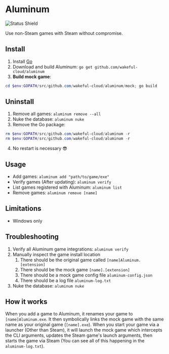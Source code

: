 # Aluminum
![Status Shield](https://img.shields.io/badge/status-beta-yellow?style=for-the-badge)

Use non-Steam games with Steam without compromise.

## Install
1. Install [Go](https://golang.org/doc/install)
2. Download and build Aluminum: `go get github.com/wakeful-cloud/aluminum`
3. **Build mock game**:
```powershell
cd $env:GOPATH/src/github.com/wakeful-cloud/aluminum/mock; go build
```

## Uninstall
1. Remove all games: `aluminum remove --all`
2. Nuke the database: `aluminum nuke`
3. Remove the Go package:
```powershell
rm $env:GOPATH/src/github.com/wakeful-cloud/aluminum -r
rm $env:GOPATH/src/github.com/wakeful-cloud/aluminum -r
```
4. No restart is necessary 😎

## Usage
* Add games: `aluminum add "path/to/game/exe"`
* Verify games (After updating): `aluminum verify`
* List games registered with Aluminum: `aluminum list`
* Remove games: `aluminum remove [name]`

## Limitations
* Windows only

## Troubleshooting
1. Verify all Aluminum game integrations: `aluminum verify`
2. Manually inspect the game install location
    1. There should be the original game called `[name]Aluminum.[extension]`
    2. There should be the mock game `[name].[extension]`
    3. There should be a mock game config file `aluminum-config.json`
    4. There should be a log file `aluminum-log.txt`
3. Nuke the database: `aluminum nuke`

## How it works
When you add a game to Aluminum, it renames your game to `[name]Aluminum.exe`. It then symbolically
links the mock game with the same name as your original game (`[name].exe`). When you start your game
via a launcher (Other than Steam), it will launch the mock game which intercepts the CLI arguments,
updates the Steam game's launch arguments, then starts the game via Steam (You can see all of this
happening in the `aluminum-log.txt`).
